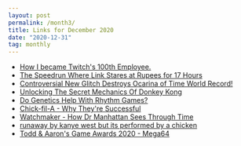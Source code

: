 ```yaml
---
layout: post
permalink: /month3/
title: Links for December 2020
date: "2020-12-31"
tag: monthly
---
```

<ul>
  <li><a href="https://www.youtube.com/watch?v=TfwolgCI_Ks&t=33s&ab_channel=Atrioc">How I became Twitch's 100th Employee.</a></li>

  <li><a href="https://www.youtube.com/watch?v=v2nRW3wKnVY&t=5s&ab_channel=LowestPercent">The Speedrun Where Link Stares at Rupees for 17 Hours</a></li>

  <li><a href="https://www.youtube.com/watch?v=Y5fnNIGvMAg&ab_channel=KarlJobst">Controversial New Glitch Destroys Ocarina of Time World Record!</a></li>

  <li><a href="https://www.youtube.com/watch?v=o-L2Bj1YnJM&ab_channel=KarlJobst">Unlocking The Secret Mechanics Of Donkey Kong</a></li>

  <li><a href="https://www.youtube.com/watch?v=kDGXGlrqoHA&ab_channel=Etienne">Do Genetics Help With Rhythm Games?</a></li>

  <li><a href="https://www.youtube.com/watch?v=lASdbmZ3GPU&ab_channel=CompanyMan">Chick-fil-A - Why They're Successful</a></li>

  <li><a href="https://www.youtube.com/watch?v=dm_D5TUpCVw&ab_channel=TheUnintentionalFallacy">Watchmaker - How Dr Manhattan Sees Through Time</a></li>

  <li><a href="https://www.youtube.com/watch?v=VoA2YHLpZFY&ab_channel=Shawn">runaway by kanye west but its performed by a chicken</a></li>

  <li><a href="https://www.youtube.com/watch?v=n17oED6DO1o&ab_channel=Mega64">Todd & Aaron's Game Awards 2020 - Mega64</a></li>
</ul>